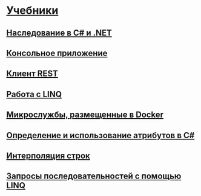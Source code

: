 # [Учебники](index.md)
## [Наследование в C# и .NET](inheritance.md)
## [Консольное приложение](console-teleprompter.md)
## [Клиент REST](console-webapiclient.md)
## [Работа с LINQ](working-with-linq.md)
## [Микрослужбы, размещенные в Docker](microservices.md)
## [Определение и использование атрибутов в C#](attributes.md)
## [Интерполяция строк](string-interpolation.md)
## [Запросы последовательностей с помощью LINQ](working-with-linq.md)
